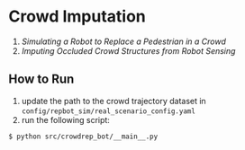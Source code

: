 # Crowd Imputation

1. *Simulating a Robot to Replace a Pedestrian in a Crowd*
2. *Imputing Occluded Crowd Structures from Robot Sensing*

## How to Run

1. update the path to the crowd trajectory dataset in `config/repbot_sim/real_scenario_config.yaml` 
2. run the following script:

  ```bash 
  $ python src/crowdrep_bot/__main__.py 
  ```
